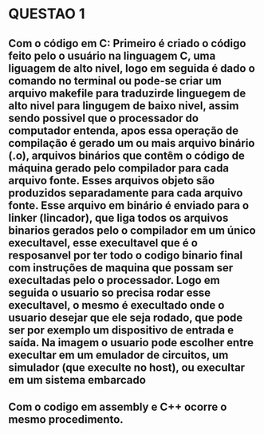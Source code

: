 # QUESTAO  1
## Com o código em C: Primeiro é criado o código feito pelo o usuário na linguagem C, uma liguagem de alto nivel, logo em seguida é dado o comando no terminal ou pode-se criar um arquivo makefile para traduzirde linguegem de alto nivel para lingugem de baixo nivel, assim sendo possivel que o processador do computador entenda, apos essa operação de compilação é gerado um ou mais arquivo binário (.o), arquivos binários que contêm o código de máquina gerado pelo compilador para cada arquivo fonte. Esses arquivos objeto são produzidos separadamente para cada arquivo fonte. Esse arquivo em binário é enviado para o linker (lincador), que liga todos os arquivos binarios gerados pelo o compilador em um único execultavel, esse execultavel que é o resposanvel por ter todo o codigo binario final com instruções de maquina que possam ser execultadas pelo o processador. Logo em seguida o usuario so precisa rodar esse execultavel, o mesmo é execultado onde o usuario desejar que ele seja rodado, que pode ser por exemplo um dispositivo de entrada e saída. Na imagem o usuario pode escolher entre execultar em um emulador de circuitos, um simulador (que execulte no host), ou execultar em um sistema embarcado
## Com o codigo em assembly e C++ ocorre o mesmo procedimento.